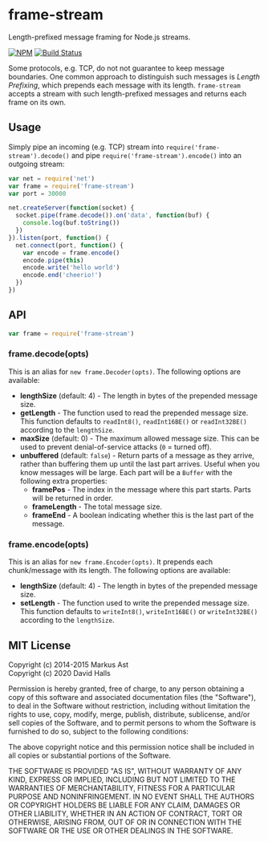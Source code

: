 # frame-stream

Length-prefixed message framing for Node.js streams.

[![NPM][npm]](https://npmjs.com/package/frame-stream) [![Build Status][travis]](https://travis-ci.org/davedoesdev/frame-stream)

Some protocols, e.g. TCP, do not not guarantee to keep message boundaries. One common approach to distinguish such messages is *Length Prefixing*, which prepends each message with its length. `frame-stream` accepts a stream with such length-prefixed messages and returns each frame on its own.

## Usage

Simply pipe an incoming (e.g. TCP) stream into `require('frame-stream').decode()` and pipe `require('frame-stream').encode()` into an outgoing stream:

```js
var net = require('net')
var frame = require('frame-stream')
var port = 30000

net.createServer(function(socket) {
  socket.pipe(frame.decode()).on('data', function(buf) {
    console.log(buf.toString())
  })
}).listen(port, function() {
  net.connect(port, function() {
    var encode = frame.encode()
    encode.pipe(this)
    encode.write('hello world')
    encode.end('cheerio!')
  })
})
```

## API

```js
var frame = require('frame-stream')
```

### frame.decode(opts)

This is an alias for `new frame.Decoder(opts)`. The following options are available:

- **lengthSize** (default: 4) - The length in bytes of the prepended message size.
- **getLength** - The function used to read the prepended message size. This function defaults to `readInt8()`, `readInt16BE()` or `readInt32BE()` according to the `lengthSize`.
- **maxSize** (default: 0) - The maximum allowed message size. This can be used to prevent denial-of-service attacks (`0` = turned off).
- **unbuffered** (default: `false`) - Return parts of a message as they arrive, rather than buffering them up until the last part arrives. Useful when you know messages will be large. Each part will be a `Buffer` with the following extra properties:
  - **framePos** - The index in the message where this part starts. Parts will be returned in order.
  - **frameLength** - The total message size.
  - **frameEnd** - A boolean indicating whether this is the last part of the message.

### frame.encode(opts)

This is an alias for `new frame.Encoder(opts)`. It prepends each chunk/message with its length. The following options are available:

- **lengthSize** (default: 4) - The length in bytes of the prepended message size.
- **setLength** - The function used to write the prepended message size. This function defaults to `writeInt8()`, `writeInt16BE()` or `writeInt32BE()` according to the `lengthSize`.

## MIT License

Copyright (c) 2014-2015 Markus Ast  
Copyright (c) 2020 David Halls

Permission is hereby granted, free of charge, to any person obtaining a copy of this software and associated documentation files (the "Software"), to deal in the Software without restriction, including without limitation the rights to use, copy, modify, merge, publish, distribute, sublicense, and/or sell copies of the Software, and to permit persons to whom the Software is furnished to do so, subject to the following conditions:

The above copyright notice and this permission notice shall be included in all copies or substantial portions of the Software.

THE SOFTWARE IS PROVIDED "AS IS", WITHOUT WARRANTY OF ANY KIND, EXPRESS OR IMPLIED, INCLUDING BUT NOT LIMITED TO THE WARRANTIES OF MERCHANTABILITY, FITNESS FOR A PARTICULAR PURPOSE AND NONINFRINGEMENT. IN NO EVENT SHALL THE AUTHORS OR COPYRIGHT HOLDERS BE LIABLE FOR ANY CLAIM, DAMAGES OR OTHER LIABILITY, WHETHER IN AN ACTION OF CONTRACT, TORT OR OTHERWISE, ARISING FROM, OUT OF OR IN CONNECTION WITH THE SOFTWARE OR THE USE OR OTHER DEALINGS IN THE SOFTWARE.

[npm]: http://img.shields.io/npm/v/frame-stream.svg?style=flat-square
[travis]: http://img.shields.io/travis/davedoesdev/frame-stream.svg?style=flat-square
